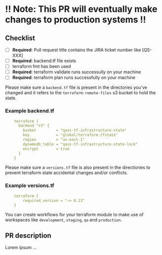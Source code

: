 # :bangbang: Note: This PR will eventually make changes to production systems :bangbang:

## Checklist

- [ ] **Required**: Pull request title contains the JIRA ticket number like [QS-XXX]
- [ ] **Required**: backend.tf file exists
- [ ] terraform fmt has been used
- [ ] **Required**: terraform validate runs successully on your machine
- [ ] **Required**: terraform plan runs successfully on your machine

Please make sure a `backend.tf` file is present in the directories you've changed and it refers to the `terraform-remote-files` s3 bucket to hold the state.

### Example backend.tf

```YAML
    terraform {
      backend "s3" {
        bucket         = "qass-tf-infrastructure-state"
        key            = "global/terraform.tfstate"
        region         = "us-east-1"
        dynamodb_table = "qass-tf-infrastructure-state-lock"
        encrypt        = true
      }
    }
```

Please make sure a `versions.tf` file is also present in the directiories to prevent terraform state accidental changes and/or conflicts.

### Example versions.tf

```YAML
    terraform {
        required_version = "~> 0.13"
    }
```

You can create workflows for your terraform module to make use of workspaces like `development`, `staging`, `qa` and `production`.

## PR description

Lorem ipsum ...

